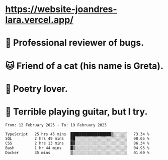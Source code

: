 # https://website-joandres-lara.vercel.app/
# 🐛 Professional reviewer of bugs.
# 🐱 Friend of a cat (his name is Greta).
# 📜 Poetry lover.
# 🎸 Terrible playing guitar, but I try.

<!--START_SECTION:waka-->

```txt
From: 12 February 2025 - To: 19 February 2025

TypeScript   25 hrs 45 mins  ██████████████████▒░░░░░░   73.34 %
SQL          2 hrs 49 mins   ██░░░░░░░░░░░░░░░░░░░░░░░   08.05 %
CSS          2 hrs 13 mins   █▓░░░░░░░░░░░░░░░░░░░░░░░   06.34 %
Bash         1 hr 44 mins    █▒░░░░░░░░░░░░░░░░░░░░░░░   04.95 %
Docker       35 mins         ▒░░░░░░░░░░░░░░░░░░░░░░░░   01.69 %
```

<!--END_SECTION:waka-->
